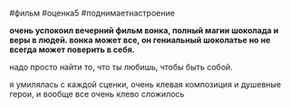 #фильм #оценка5 #поднимаетнастроение 

**очень успокоил вечерний фильм вонка, полный магии шоколада и веры в людей. вонка может все, он гениальный шоколатье но не всегда может поверить в себя.**

надо просто найти то, что ты любишь, чтобы быть собой.

я умилялась с каждой сценки, очень клевая композиция и душевные герои, и вообще все очень клево сложилось